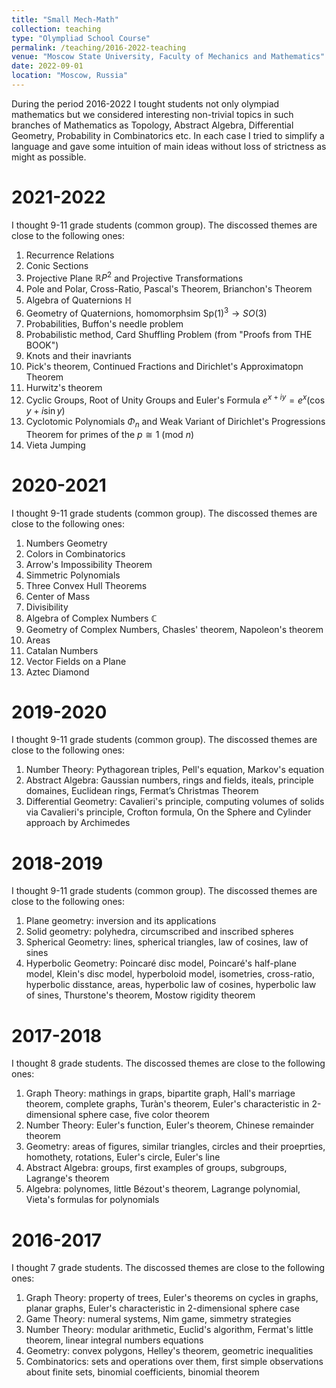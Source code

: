```yaml
---
title: "Small Mech-Math"
collection: teaching
type: "Olympliad School Course"
permalink: /teaching/2016-2022-teaching
venue: "Moscow State University, Faculty of Mechanics and Mathematics"
date: 2022-09-01
location: "Moscow, Russia"
---
```


During the period 2016-2022 I tought students not only olympiad mathematics but we considered interesting non-trivial topics in such branches of Mathematics as Topology, Abstract Algebra, Differential Geometry, Probability in Combinatorics etc. In each case I tried to simplify a language and gave some intuition of main ideas without loss of strictness as might as possible. 

2021-2022
======
I thought 9-11 grade students (common group). The discossed themes are close to the following ones: 

1. Recurrence Relations
2. Conic Sections
3. Projective Plane $\mathbb{R}P^2$ and Projective Transformations
4. Pole and Polar, Cross-Ratio, Pascal's Theorem, Brianсhon's Theorem
5. Algebra of Quaternions $\mathbb{H}$
6. Geometry of Quaternions, homomorphsim $\mathrm{Sp}(1)^3\to SO(3)$
7. Probabilities, Buffon's needle problem 
8. Probabilistic method, Card Shuffling Problem (from "Proofs from THE BOOK")
9. Knots and their inavriants
10. Pick's theorem, Continued Fractions and Dirichlet's Approximatopn Theorem
11. Hurwitz's theorem
12. Cyclic Groups, Root of Unity Groups and Euler's Formula $e^{x+iy} = e^x\left ( \cos y + i\sin y \right )$ 
13. Cyclotomic Polynomials $\Phi_n$ and Weak Variant of Dirichlet's Progressions Theorem for primes of the $p\cong 1\ (\mathrm{mod}\ n)$ 
14. Vieta Jumping

2020-2021
======
I thought 9-11 grade students (common group). The discossed themes are close to the following ones: 

1. Numbers Geometry
2. Сolors in Combinatorics
3. Arrow's Impossibility Theorem
4. Simmetric Polynomials
5. Three Convex Hull Theorems
6. Center of Mass
7. Divisibility 
8. Algebra of Complex Numbers $\mathbb{C}$
9. Geometry of Complex Numbers, Chasles' theorem, Napoleon's theorem
10. Areas
11. Catalan Numbers
12. Vector Fields on a Plane
13. Aztec Diamond

2019-2020
======
I thought 9-11 grade students (common group). The discossed themes are close to the following ones: 

1. Number Theory: Pythagorean triples, Pell's equation, Markov's equation
2. Abstract Algebra: Gaussian numbers, rings and fields, iteals, principle domaines, Euclidean rings, Fermat’s Christmas Theorem
3. Differential Geometry: Cavalieri's principle, computing volumes of solids via Cavalieri's principle, Crofton formula, On the Sphere and Cylinder approach by Archimedes

2018-2019
======
I thought 9-11 grade students (common group). The discossed themes are close to the following ones: 

1. Plane geometry: inversion and its applications
2. Solid geometry: polyhedra, circumscribed and inscribed spheres
3. Spherical Geometry: lines, spherical triangles, law of cosines, law of sines
4. Hyperbolic Geometry: Poincaré disc model, Poincaré's half-plane model, Klein's disc model, hyperboloid model, isometries, cross-ratio, hyperbolic disstance, areas, hyperbolic law of cosines, hyperbolic law of sines, Thurstone's theorem, Mostow rigidity theorem

2017-2018
======
I thought 8 grade students. The discossed themes are close to the following ones: 

1. Graph Theory: mathings in graps, bipartite graph, Hall's marriage theorem, complete graphs, Turàn's theorem, Euler's characteristic in 2-dimensional sphere case, five color theorem 
2. Number Theory: Euler's function, Euler's theorem, Chinese remainder theorem
3. Geometry: areas of figures, similar triangles, circles and their proeprties, homothety, rotations, Euler's circle, Euler's line
4. Abstract Algebra: groups, first examples of groups, subgroups, Lagrange's theorem
5. Algebra: polynomes, little Bézout's theorem, Lagrange polynomial, Vieta's formulas for polynomials 

2016-2017
======
I thought 7 grade students. The discossed themes are close to the following ones: 

1. Graph Theory: property of trees, Euler's theorems on cycles in graphs, planar graphs, Euler's characteristic in 2-dimensional sphere case
2. Game Theory: numeral systems, Nim game, simmetry strategies
3. Number Theory: modular arithmetic, Euclid's algorithm, Fermat's little theorem, linear integral numbers equations
4. Geometry: convex polygons, Helley's theorem, geometric inequalities
5. Combinatorics: sets and operations over them, first simple observations about finite sets, binomial coefficients, binomial theorem  













